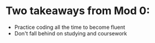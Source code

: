 # Two takeaways from Mod 0:

* Practice coding all the time to become fluent
* Don't fall behind on studying and coursework 
